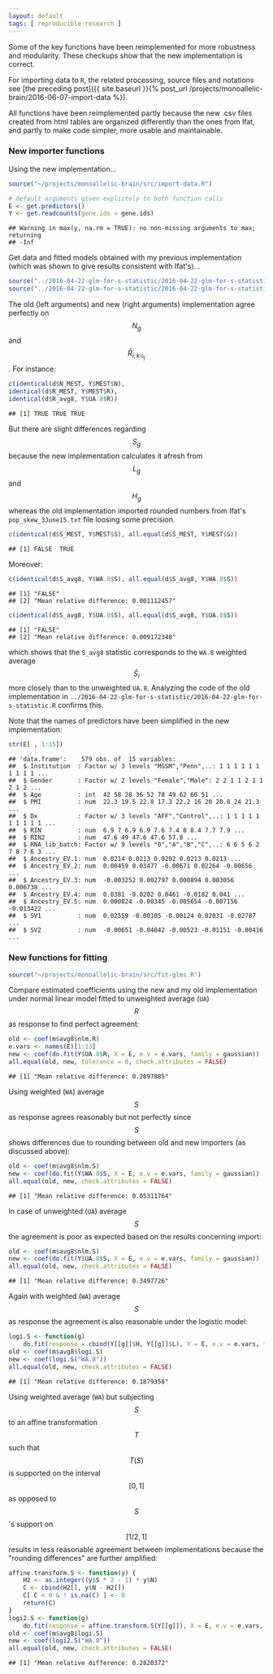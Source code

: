 ```yaml
---
layout: default
tags: [ reproducible-research ]
---
```


Some of the key functions have been reimplemented for more robustness and modularity.  These checkups show that the new implementation is correct.

For importing data to `R`, the related processing, source files and notations see [the preceding post]({{ site.baseurl }}{% post_url /projects/monoallelic-brain/2016-06-07-import-data %}).

All functions have been reimplemented partly because the new .csv files created from html tables are organized differently than the ones from Ifat, and partly to make code simpler, more usable and maintainable.

### New importer functions

Using the new implementation...

```r
source("~/projects/monoallelic-brain/src/import-data.R")
```


```r
# default arguments given explictely to both function calls
E <- get.predictors()
Y <- get.readcounts(gene.ids = gene.ids)
```

```
## Warning in max(y, na.rm = TRUE): no non-missing arguments to max; returning
## -Inf
```

Get data and fitted models obtained with my previous implementation (which was shown to give results consistent with Ifat's)...

```r
source("../2016-04-22-glm-for-s-statistic/2016-04-22-glm-for-s-statistic.R")
source("../2016-04-22-glm-for-s-statistic/2016-04-22-glm-for-s-statistic-run.R")
```

The old (left arguments) and new (right arguments) implementation agree perfectly on $$N_g$$ and $$\bar{R}_{i;k\mathcal{G}_j}$$.  For instance:

```r
c(identical(d$N_MEST, Y$MEST$N),
identical(d$R_MEST, Y$MEST$R),
identical(d$R_avg8, Y$UA.8$R))
```

```
## [1] TRUE TRUE TRUE
```

But there are slight differences regarding $$S_g$$ because the new implementation calculates it afresh from $$L_g$$ and $$H_g$$ whereas the old implementation imported rounded numbers from Ifat's `pop_skew_3June15.txt` file loosing some precision.

```r
c(identical(d$S_MEST, Y$MEST$S), all.equal(d$S_MEST, Y$MEST$S))
```

```
## [1] FALSE  TRUE
```
Moreover:

```r
c(identical(d$S_avg8, Y$WA.8$S), all.equal(d$S_avg8, Y$WA.8$S))
```

```
## [1] "FALSE"                                
## [2] "Mean relative difference: 0.001112457"
```

```r
c(identical(d$S_avg8, Y$UA.8$S), all.equal(d$S_avg8, Y$UA.8$S))
```

```
## [1] "FALSE"                                
## [2] "Mean relative difference: 0.009172348"
```
which shows that the `S_avg8` statistic corresponds to the `WA.8` weighted average $$\bar{S}_{i}$$ more closely than to the unweighted `UA.8`.  Analyzing the code of the old implementation in `../2016-04-22-glm-for-s-statistic/2016-04-22-glm-for-s-statistic.R` confirms this.

Note that the names of predictors have been simplified in the new implementation:

```r
str(E[ , 1:15])
```

```
## 'data.frame':	579 obs. of  15 variables:
##  $ Institution  : Factor w/ 3 levels "MSSM","Penn",..: 1 1 1 1 1 1 1 1 1 1 ...
##  $ Gender       : Factor w/ 2 levels "Female","Male": 2 2 1 1 2 1 1 2 1 2 ...
##  $ Age          : int  42 58 28 36 52 78 49 62 60 51 ...
##  $ PMI          : num  22.3 19.5 22.8 17.3 22.2 16 20 20.8 24 21.3 ...
##  $ Dx           : Factor w/ 3 levels "AFF","Control",..: 1 1 1 1 1 1 1 1 1 1 ...
##  $ RIN          : num  6.9 7 6.9 6.9 7.6 7.4 8 8.4 7.7 7.9 ...
##  $ RIN2         : num  47.6 49 47.6 47.6 57.8 ...
##  $ RNA_lib_batch: Factor w/ 9 levels "0","A","B","C",..: 6 6 5 6 2 7 8 7 6 3 ...
##  $ Ancestry_EV.1: num  0.0214 0.0213 0.0202 0.0213 0.0213 ...
##  $ Ancestry_EV.2: num  0.00459 0.03477 -0.00671 0.02264 -0.00656 ...
##  $ Ancestry_EV.3: num  -0.003252 0.002797 0.000894 0.003056 0.006738 ...
##  $ Ancestry_EV.4: num  0.0381 -0.0202 0.0461 -0.0182 0.041 ...
##  $ Ancestry_EV.5: num  0.000824 -0.00345 -0.005654 -0.007156 -0.013422 ...
##  $ SV1          : num  0.02559 -0.00105 -0.00124 0.02031 -0.02787 ...
##  $ SV2          : num  -0.00651 -0.04842 -0.00523 -0.01151 -0.00416 ...
```

### New functions for fitting


```r
source("~/projects/monoallelic-brain/src/fit-glms.R")
```
Compare estimated coefficients using the new and my old implementation under normal linear model fitted to unweighted average (`UA`) $$R$$ as response to find perfect agreement:

```r
old <- coef(m$avg8$nlm.R)
e.vars <- names(E)[1:13]
new <- coef(do.fit(Y$UA.8$R, X = E, e.v = e.vars, family = gaussian))
all.equal(old, new, tolerance = 0, check.attributes = FALSE)
```

```
## [1] "Mean relative difference: 0.2097885"
```
Using weighted (`WA`) average $$S$$ as response agrees reasonably but not perfectly since $$S$$ shows differences due to rounding between old and new importers (as discussed above):

```r
old <- coef(m$avg8$nlm.S)
new <- coef(do.fit(Y$WA.8$S, X = E, e.v = e.vars, family = gaussian))
all.equal(old, new, check.attributes = FALSE)
```

```
## [1] "Mean relative difference: 0.05311764"
```
In case of unweighted (`UA`) average $$S$$ the agreement is poor as expected based on the results concerning import:

```r
old <- coef(m$avg8$nlm.S)
new <- coef(do.fit(Y$UA.8$S, X = E, e.v = e.vars, family = gaussian))
all.equal(old, new, check.attributes = FALSE)
```

```
## [1] "Mean relative difference: 0.3497726"
```
Again with weighted (`WA`) average $$S$$ as response the agreement is also reasonable under the logistic model:

```r
logi.S <- function(g)
    do.fit(response = cbind(Y[[g]]$H, Y[[g]]$L), X = E, e.v = e.vars, family = binomial)
old <- coef(m$avg8$logi.S)
new <- coef(logi.S("WA.8"))
all.equal(old, new, check.attributes = FALSE)
```

```
## [1] "Mean relative difference: 0.1879356"
```
Using weighted average (`WA`) but subjecting $$S$$ to an affine transformation $$T$$ such that $$T(S)$$ is supported on the interval $$[0,1]$$ as opposed to $$S$$'s support on $$[1/2,1]$$ results in less reasonable agreement between implementations because the "rounding differences" are further amplified:

```r
affine.transform.S <- function(y) {
    H2 <- as.integer((y$S * 2 - 1) * y$N)
    C <- cbind(H2[], y$N - H2[])
    C[ C < 0 & ! is.na(C) ] <- 0
    return(C)
}
logi2.S <- function(g)
    do.fit(response = affine.transform.S(Y[[g]]), X = E, e.v = e.vars, family = binomial)
old <- coef(m$avg8$logi.S)
new <- coef(logi2.S("WA.8"))
all.equal(old, new, check.attributes = FALSE)
```

```
## [1] "Mean relative difference: 0.2820372"
```
<!-- MathJax scripts -->
<script type="text/javascript" src="https://cdn.mathjax.org/mathjax/latest/MathJax.js?config=TeX-AMS-MML_HTMLorMML"></script>
